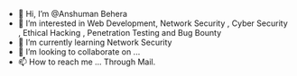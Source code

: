 - 👋 Hi, I’m @Anshuman Behera
- 👀 I’m interested in Web Development, Network Security , Cyber Security , Ethical Hacking , Penetration Testing  and Bug Bounty
- 🌱 I’m currently learning Network Security
- 💞️ I’m looking to collaborate on ...
- 📫 How to reach me ... Through Mail.

<!---
Hack-Boy-1/Hack-Boy-1 is a ✨ special ✨ repository because its `README.md` (this file) appears on your GitHub profile.
You can click the Preview link to take a look at your changes.
--->
